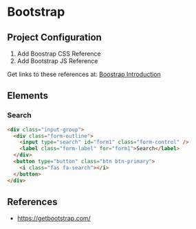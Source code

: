 # Bootstrap

## Project Configuration

1. Add Boostrap CSS Reference
2. Add Bootstrap JS Reference

Get links to these references at: [Boostrap Introduction](https://getbootstrap.com/docs/4.0/getting-started/introduction/)

## Elements

### Search

``` html
<div class="input-group">
  <div class="form-outline">
    <input type="search" id="form1" class="form-control" />
    <label class="form-label" for="form1">Search</label>
  </div>
  <button type="button" class="btn btn-primary">
    <i class="fas fa-search"></i>
  </button>
</div>
```

## References

- <https://getbootstrap.com/>